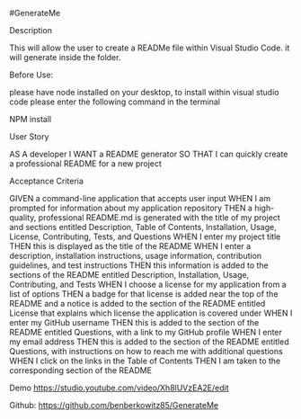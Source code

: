 #GenerateMe

Description 

This will allow the user to create a READMe file within Visual Studio Code. it will generate inside the folder. 

Before Use: 

please have node installed on your desktop, to install within visual studio code please enter the following command in the terminal 

NPM install


User Story

AS A developer I WANT a README generator SO THAT I can quickly create a professional README for a new project

Acceptance Criteria

GIVEN a command-line application that accepts user input WHEN I am prompted for information about my application repository THEN a high-quality, professional README.md is generated with the title of my project and sections entitled Description, Table of Contents, Installation, Usage, License, Contributing, Tests, and Questions WHEN I enter my project title THEN this is displayed as the title of the README WHEN I enter a description, installation instructions, usage information, contribution guidelines, and test instructions THEN this information is added to the sections of the README entitled Description, Installation, Usage, Contributing, and Tests WHEN I choose a license for my application from a list of options THEN a badge for that license is added near the top of the README and a notice is added to the section of the README entitled License that explains which license the application is covered under WHEN I enter my GitHub username THEN this is added to the section of the README entitled Questions, with a link to my GitHub profile WHEN I enter my email address THEN this is added to the section of the README entitled Questions, with instructions on how to reach me with additional questions WHEN I click on the links in the Table of Contents THEN I am taken to the corresponding section of the README

Demo 
https://studio.youtube.com/video/Xh8lUVzEA2E/edit


Github: https://github.com/benberkowitz85/GenerateMe